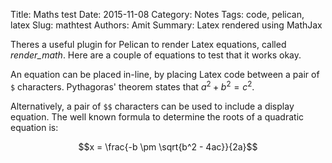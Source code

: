 Title: Maths test
Date: 2015-11-08
Category: Notes
Tags: code, pelican, latex
Slug: mathtest
Authors: Amit
Summary: Latex rendered using MathJax

Theres a useful plugin for Pelican to render Latex equations, called *render_math*. Here are a couple of equations to test that it works okay.

An equation can be placed in-line, by placing Latex code between a pair of `$` characters. Pythagoras' theorem states that $a^2 + b^2 = c^2$.

Alternatively, a pair of `$$` characters can be used to include a display equation. The well known formula to determine the roots of a quadratic equation is:

$$x = \frac{-b \pm \sqrt{b^2 - 4ac}}{2a}$$